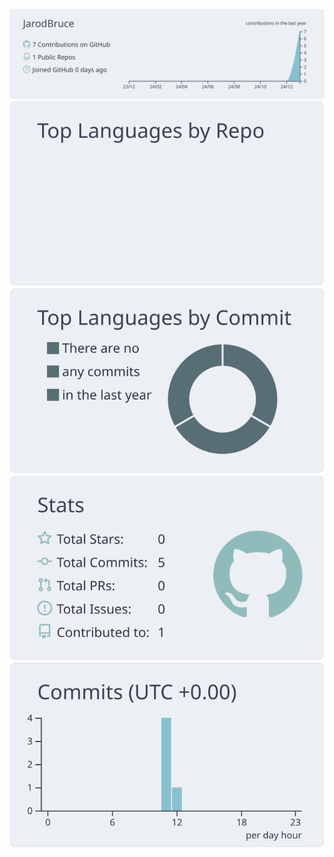 
[![](https://raw.githubusercontent.com/JarodBruce/JarodBruce/main/profile-summary-card-output/nord_bright/0-profile-details.svg)](https://github.com/vn7n24fzkq/github-profile-summary-cards)
[![](https://raw.githubusercontent.com/JarodBruce/JarodBruce/main/profile-summary-card-output/nord_bright/1-repos-per-language.svg)](https://github.com/vn7n24fzkq/github-profile-summary-cards) [![](https://raw.githubusercontent.com/JarodBruce/JarodBruce/main/profile-summary-card-output/nord_bright/2-most-commit-language.svg)](https://github.com/vn7n24fzkq/github-profile-summary-cards)
[![](https://raw.githubusercontent.com/JarodBruce/JarodBruce/main/profile-summary-card-output/nord_bright/3-stats.svg)](https://github.com/vn7n24fzkq/github-profile-summary-cards) [![](https://raw.githubusercontent.com/JarodBruce/JarodBruce/main/profile-summary-card-output/nord_bright/4-productive-time.svg)](https://github.com/vn7n24fzkq/github-profile-summary-cards)
